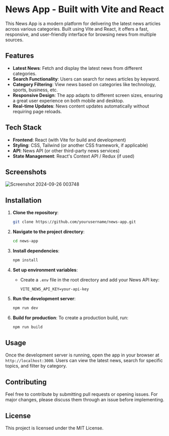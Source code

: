 
# News App - Built with Vite and React

This News App is a modern platform for delivering the latest news articles across various categories. Built using Vite and React, it offers a fast, responsive, and user-friendly interface for browsing news from multiple sources.

## Features
- **Latest News**: Fetch and display the latest news from different categories.
- **Search Functionality**: Users can search for news articles by keyword.
- **Category Filtering**: View news based on categories like technology, sports, business, etc.
- **Responsive Design**: The app adapts to different screen sizes, ensuring a great user experience on both mobile and desktop.
- **Real-time Updates**: News content updates automatically without requiring page reloads.

## Tech Stack
- **Frontend**: React (with Vite for build and development)
- **Styling**: CSS, Tailwind (or another CSS framework, if applicable)
- **API**: News API (or other third-party news services)
- **State Management**: React's Context API / Redux (if used)

## Screenshots

![Screenshot 2024-09-26 003748](https://github.com/user-attachments/assets/5f049cbb-53bf-488c-bf89-66a0e73f970e)



## Installation

1. **Clone the repository**:
   ```bash
   git clone https://github.com/yourusername/news-app.git
   ```

2. **Navigate to the project directory**:
   ```bash
   cd news-app
   ```

3. **Install dependencies**:
   ```bash
   npm install
   ```

4. **Set up environment variables**:
   - Create a `.env` file in the root directory and add your News API key:
     ```plaintext
     VITE_NEWS_API_KEY=your-api-key
     ```

5. **Run the development server**:
   ```bash
   npm run dev
   ```

6. **Build for production**:
   To create a production build, run:
   ```bash
   npm run build
   ```

## Usage
Once the development server is running, open the app in your browser at `http://localhost:3000`. Users can view the latest news, search for specific topics, and filter by category.

## Contributing
Feel free to contribute by submitting pull requests or opening issues. For major changes, please discuss them through an issue before implementing.

## License
This project is licensed under the MIT License.
